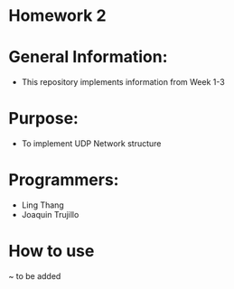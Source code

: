 # Homework 2

# General Information: 
* This repository implements information from Week 1-3

# Purpose: 
* To implement UDP Network structure

# Programmers: 
* Ling Thang 
* Joaquin Trujillo 

# How to use 
~ to be added
